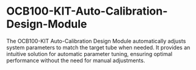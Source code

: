 # OCB100-KIT-Auto-Calibration-Design-Module
The OCB100-KIT Auto-Calibration Design Module automatically adjusts system parameters to match the target tube when needed. It provides an intuitive solution for automatic parameter tuning, ensuring optimal performance without the need for manual adjustments.
